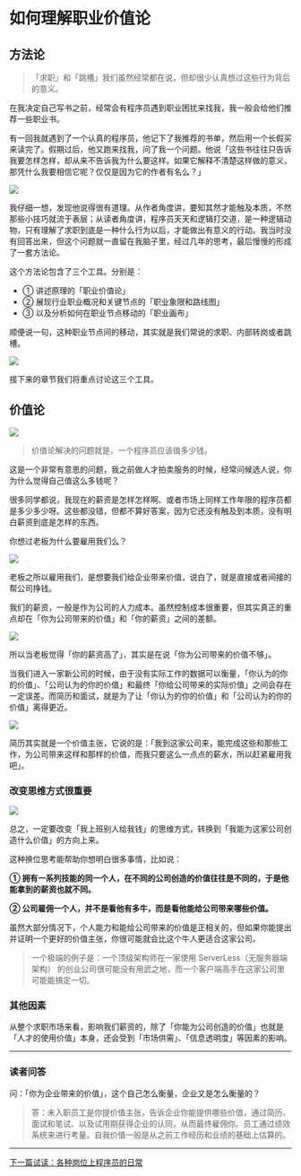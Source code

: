 
# 如何理解职业价值论

## 方法论

> 「求职」和「跳槽」我们虽然经常都在说，但却很少认真想过这些行为背后的意义。

在我决定自己写书之前，经常会有程序员遇到职业困扰来找我，我一般会给他们推荐一些职业书。

有一回我就遇到了一个认真的程序员，他记下了我推荐的书单，然后用一个长假买来读完了。假期过后，他又跑来找我，问了我一个问题。他说「这些书往往只告诉我要怎样怎样，却从来不告诉我为什么要这样。如果它解释不清楚这样做的意义，那凭什么我要相信它呢？仅仅是因为它的作者有名么？」

![](https://user-gold-cdn.xitu.io/2017/11/2/0bf6928fef61cbb1076089cb75e9d4e8)

我仔细一想，发现他说得很有道理。从作者角度讲，要知其然才能触及本质，不然那些小技巧就流于表层；从读者角度讲，程序员天天和逻辑打交道，是一种逻辑动物，只有理解了求职到底是一种什么行为以后，才能做出有意义的行动。我当时没有回答出来，但这个问题就一直留在我脑子里，经过几年的思考，最后慢慢的形成了一套方法论。

这个方法论包含了三个工具。分别是：

*   ① 讲述原理的「职业价值论」
*   ② 展现行业职业概况和关键节点的「职业象限和路线图」
*   ③ 以及分析如何在职业节点移动的「职业画布」

顺便说一句，这种职业节点间的移动，其实就是我们常说的求职、内部转岗或者跳槽。

![](https://user-gold-cdn.xitu.io/2017/11/2/bd8b5ac4209b3996e92c2a46ecc0d3ca)

接下来的章节我们将重点讨论这三个工具。

## 价值论

![](https://user-gold-cdn.xitu.io/2017/11/2/0020da1185300092290ee14e2a0d8cbf)

> 价值论解决的问题就是，一个程序员应该值多少钱。

这是一个非常有意思的问题，我之前做人才拍卖服务的时候，经常问候选人说，你为什么觉得自己值这么多钱呢？

很多同学都说，我现在的薪资是怎样怎样啊、或者市场上同样工作年限的程序员都是多少多少呀。这些都没错，但都不算好答案，因为它还没有触及到本质，没有明白薪资到底是怎样的东西。

你想过老板为什么要雇用我们么？

![](https://user-gold-cdn.xitu.io/2017/11/2/45bf2d5701ac07443e905ff9f8dbee24)

老板之所以雇用我们，是想要我们给企业带来价值，说白了，就是直接或者间接的帮公司挣钱。

我们的薪资，一般是作为公司的人力成本。虽然控制成本很重要，但其实真正的重点却在「你为公司带来的价值」和「你的薪资」之间的差额。

![](https://user-gold-cdn.xitu.io/2017/11/2/1319c605d70693f06440e9a59a3ab7b2)

所以当老板觉得「你的薪资高了」，其实是在说「你为公司带来的价值不够」。

当我们进入一家新公司的时候，由于没有实际工作的数据可以衡量，「你认为的你的价值」、「公司认为的你的价值」和最终「你给公司带来的实际价值」之间会存在一定误差。而简历和面试，就是为了让「你认为的你的价值」和「公司认为的你的价值」离得更近。

![](https://user-gold-cdn.xitu.io/2017/11/2/c5998119cb62048ddf98c79671078cb5)

简历其实就是一个价值主张，它说的是：「我到这家公司来，能完成这些和那些工作，为公司带来这样和那样的价值，而我只要这么一点点的薪水，所以赶紧雇用我吧」。

### 改变思维方式很重要

![](https://user-gold-cdn.xitu.io/2017/11/2/cd3a4c67069d42b553352afd0e797500)

总之，一定要改变「我上班别人给我钱」的思维方式，转换到「我能为这家公司创造什么价值」的方向上来。

这种换位思考能帮助你想明白很多事情，比如说：

**① 拥有一系列技能的同一个人，在不同的公司创造的价值往往是不同的，于是他能拿到的薪资也就不同。**

**② 公司雇佣一个人，并不是看他有多牛，而是看他能给公司带来哪些价值。**

虽然大部分情况下，个人能力和能给公司带来的价值是正相关的，但如果你能提出并证明一个更好的价值主张，你很可能就会比这个牛人更适合这家公司。

> 一个极端的例子是：一个顶级架构师在一家使用 ServerLess（无服务器端架构） 的创业公司很可能没有用武之地，而一个客户端高手在这家公司里可能能搞定一切。

### 其他因素

从整个求职市场来看，影响我们薪资的，除了「你能为公司创造的价值」也就是「人才的使用价值」本身，还会受到「市场供需」、「信息透明度」等因素的影响。

* * *

### 读者问答

问：「你为企业带来的价值」，这个自己怎么衡量，企业又是怎么衡量的？

> 答：未入职员工是你提价值主张，告诉企业你能提供哪些价值，通过简历、面试和笔试、以及试用期获得企业的认同，从而最终雇佣你。员工通过绩效系统来进行考量。自我价值一般是从之前工作经历和业绩的基础上估算的。

* * *

[下一篇试读：各种岗位上程序员的日常](https://juejin.im/book/59e17a7ff265da430629cc4e/section/59faea95f265da430d575a22)